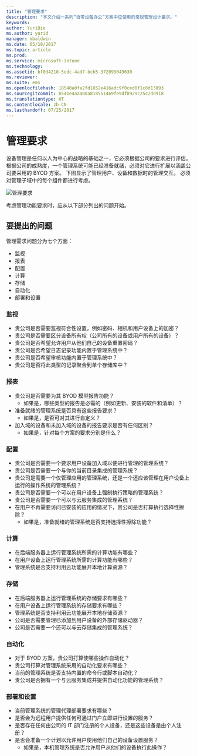 ```yaml
---
title: "管理要求"
description: "本文介绍一系列“自带设备办公”方案中应使用的常规管理设计要求。"
keywords: 
author: YuriDio
ms.author: yurid
manager: mbaldwin
ms.date: 05/18/2017
ms.topic: article
ms.prod: 
ms.service: microsoft-intune
ms.technology: 
ms.assetid: bf0d4210-5edc-4ad7-bcb5-372099049630
ms.reviewer: 
ms.suite: ems
ms.openlocfilehash: 18540a0fa2fd1852e416adc9f0ced0f1c8d13893
ms.sourcegitcommit: 0541e4aa400a818551469fe9df8929c25c2dd918
ms.translationtype: HT
ms.contentlocale: zh-CN
ms.lasthandoff: 07/25/2017
---
```

# <a name="management-requirements"></a>管理要求

设备管理是任何以人为中心的战略的基础之一，它必须根据公司的要求进行评估。 根据公司的成熟度，一个管理系统可能已经准备就绪，必须对它进行扩展以涵盖公司要采用的 BYOD 方案。 下图显示了管理用户、设备和数据时的管理交互。 必须对管理子域中的每个组件都进行考虑。

![管理要求](./media/BYOD_Figure4.png)

考虑管理功能要求时，应从以下部分列出的问题开始。

## <a name="questions-to-ask"></a>要提出的问题

管理需求问题分为七个方面：

- 监视
- 报表
- 配置
- 计算
- 存储
- 自动化
- 部署和设置


### <a name="monitoring"></a>监视

- 贵公司是否需要监视符合性设置，例如密码、相机和用户设备上的加密？
- 贵公司是否需要区分设备所有权（公司所有的设备或用户所有的设备）？
- 贵公司是否希望允许用户从他们自己的设备重置密码？
- 贵公司是否希望日志记录功能内置于管理系统中？
- 贵公司是否希望审核功能内置于管理系统中？
- 贵公司是否将此类型的记录聚合到单个存储库中？

### <a name="reporting"></a>报表

- 贵公司是否需要为其 BYOD 模型报告功能？
    - 如果是，哪些类型的报告是必需的（例如更新、安装的软件和清单）？
- 准备就绪的管理系统是否具有这些报告要求？
    - 如果是，是否可对其进行自定义？
- 加入域的设备和未加入域的设备的报告要求是否有任何区别？
    - 如果是，针对每个方案的要求分别是什么？

### <a name="configuration"></a>配置

- 贵公司是否需要一个要求用户设备加入域以便进行管理的管理系统？
- 贵公司是否需要一个与你的当前目录集成的管理系统？
- 贵公司是需要一个仅管理应用的管理系统，还是一个还应该管理在用户设备上运行的操作系统的管理系统？
- 贵公司是否需要一个可以在用户设备上强制执行策略的管理系统？
- 贵公司是否需要一个可以与云服务集成的管理系统？
- 在用户不再需要访问已安装的应用的情况下，贵公司是否打算执行选择性擦除？
    - 如果是，准备就绪的管理系统是否支持选择性擦除功能？

### <a name="compute"></a>计算

- 在后端服务器上运行管理系统所需的计算功能有哪些？
- 在用户设备上运行管理系统所需的计算功能有哪些？
- 管理系统是否支持利用云功能展开本地计算资源？

### <a name="storage"></a>存储

- 在后端服务器上运行管理系统的存储要求有哪些？
- 在用户设备上运行管理系统的存储要求有哪些？
- 管理系统是否支持利用云功能展开本地存储资源？
- 公司是否需要管理已添加到用户设备的外部存储驱动器？
- 公司是否需要一个还可以与云存储集成的管理系统？

### <a name="automation"></a>自动化

- 对于 BYOD 方案，贵公司打算使哪些操作自动化？
- 贵公司打算对管理系统采用的自动化要求有哪些？
- 当前的管理系统是否支持内置的命令行或脚本自动化？
- 贵公司是否拥有一个与云服务集成并提供自动化功能的管理系统？

### <a name="deployment-and-provisioning"></a>部署和设置

- 当前管理系统的管理代理部署要求有哪些？
- 是否会为远程用户提供任何可通过门户立即进行设置的服务？
- 是否存在任何由公司的 IT 部门注册的个人设备，还是这些设备是由个人注册？
- 是否会准备一个计划以允许用户使用他们自己的设备设置服务？
    - 如果是，本机管理系统是否允许用户从他们的设备执行此操作？

